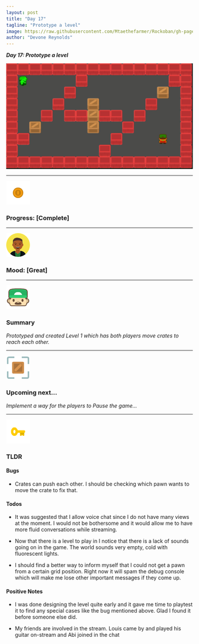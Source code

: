 ```yaml
---
layout: post
title: "Day 17"
tagline: "Prototype a level"
image: https://raw.githubusercontent.com/Mtaethefarmer/Rockoban/gh-pages/assets/gifs/Day17.gif
author: "Devone Reynolds"
---
```


***Day 17: Prototype a level***

![](https://raw.githubusercontent.com/Mtaethefarmer/Rockoban/gh-pages/assets/gifs/Day17.gif)

---
![](https://raw.githubusercontent.com/Mtaethefarmer/Rockoban/gh-pages/assets/icons/coin.png "coin") 
### **Progress: [Complete]**

---
![](https://raw.githubusercontent.com/Mtaethefarmer/Rockoban/gh-pages/assets/icons/mood/great.png "great face") 
### **Mood: [Great]**

---
![](https://raw.githubusercontent.com/Mtaethefarmer/Rockoban/gh-pages/assets/icons/face.png "face") 
### **Summary**
*Prototyped and created Level 1 which has both players move crates to reach each other.*

---
![](https://raw.githubusercontent.com/Mtaethefarmer/Rockoban/gh-pages/assets/icons/next_goal.png "crate") 
### **Upcoming next...**
*Implement a way for the players to Pause the game...*

---
![](https://raw.githubusercontent.com/Mtaethefarmer/Rockoban/gh-pages/assets/icons/key.png "key") 
### **TLDR**

#### **Bugs**

* Crates can push each other. I should be checking which pawn wants to move the crate to fix that.

#### **Todos**

* It was suggested that I allow voice chat since I do not have many views at the moment. I would not be bothersome and it would allow me to have more fluid conversations while streaming. 

* Now that there is a level to play in I notice that there is a lack of sounds going on in the game. The world sounds very empty, cold with fluorescent lights.

* I should find a better way to inform myself that I could not get a pawn from a certain grid position. Right now it will spam the debug console which will make me lose other important messages if they come up.
    

#### **Positive Notes**

* I was done designing the level quite early and it gave me time to playtest it to find any special cases like the bug mentioned above. Glad I found it before someone else did. 

* My friends are involved in the stream. Louis came by and played his guitar on-stream and Abi joined in the chat 